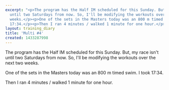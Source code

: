 ```yaml
---
excerpt: "<p>The program has the Half IM scheduled for this Sunday. But, my race isn't
  until two Saturdays from now. So, I'll be modifying the workouts over the next two
  weeks.</p><p>One of the sets in the Masters today was an 800 m timed swim. I took
  17:34.</p><p>Then I ran 4 minutes / walked 1 minute for one hour.</p>"
layout: training_diary
title: 'Multi #4'
created: 1433287998
---
```

<p>The program has the Half IM scheduled for this Sunday. But, my race isn't until two Saturdays from now. So, I'll be modifying the workouts over the next two weeks.</p><p>One of the sets in the Masters today was an 800 m timed swim. I took 17:34.</p><p>Then I ran 4 minutes / walked 1 minute for one hour.</p>
